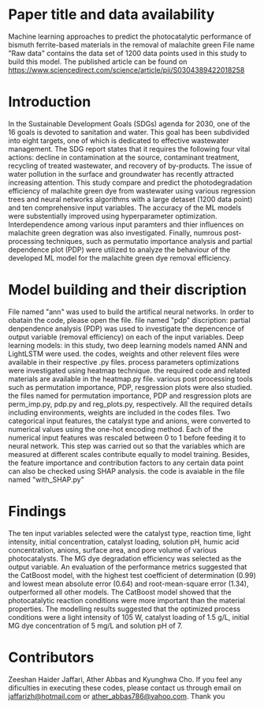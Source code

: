 # Paper title and data availability
Machine learning approaches to predict the photocatalytic performance of bismuth ferrite-based materials in the removal of malachite green
File name "Raw data" contains the data set of 1200 data points used in this study to build this model. The published article can be found on https://www.sciencedirect.com/science/article/pii/S0304389422018258

# Introduction
In the Sustainable Development Goals (SDGs) agenda for 2030, one of the 16 goals is devoted to sanitation and water. This goal has been subdivided into eight targets, one of which is dedicated to effective wastewater management. The SDG report states that it requires the following four vital actions: decline in contamination at the source, contaminant treatment, recycling of treated wastewater, and recovery of by-products. The issue of water pollution in the surface and groundwater has recently attracted increasing attention. This study compare and predict the photodegradation efficiency of malachite green dye from wastewater using various regression trees and neural networks algorithms with a large detaset (1200 data point) and ten comprehensive input variables. The accuracy of the ML models were substentially improved using hyperparameter optimization. Interdependence among various input paramters and thier influences on malachite green degration was also investigated. Finally, numrous post-processing techniques, such as permutatio importance analysis and partial dependence plot (PDP) were utilized to analyze the behaviour of the developed ML model for the malachite green dye removal efficiency. 
# Model building and their discription 
File named "ann" was used to build the artifical neural networks. In order to obatain the code, please open the file. 
file named "pdp" discription: partial denpendence analysis (PDP) was used to investigate the depencence of output variable (removal efficiency) on each of the input variables. 
Deep learning models: in this study, two deep learning models named ANN and LightLSTM were used. the codes, weights and other relevent files were available in their respective .py files. 
process parameters optimizations were investigated using heatmap technique. the required code and related materials are available in the heatmap.py file.
various post processing tools such as permutation importance, PDP, resgression plots were also studied. the files named for permutation importance, PDP and resgression plots are perm_imp.py, pdp.py and reg_plots.py, respectively. All the required details including environments, weights are included in the codes files. 
Two categorical input features, the catalyst type and anions, were converted to numerical values using the one-hot encoding method. 
Each of the numerical input features was rescaled between 0 to 1 before feeding it to neural network. This step was carried out so that the variables which are measured at different scales contribute equally to model training.
Besides, the feature importance and contribution factors to any certain data point can also be checked using SHAP analysis. the code is avaiable in the file named "with_SHAP.py"

# Findings
The ten input variables selected were the catalyst type, reaction time, light intensity, initial concentration, catalyst loading, solution pH, humic acid concentration, anions, surface area, and pore volume of various photocatalysts. The MG dye degradation efficiency was selected as the output variable. An evaluation of the performance metrics suggested that the CatBoost model, with the highest test coefficient of determination (0.99) and lowest mean absolute error (0.64) and root-mean-square error (1.34), outperformed all other models. The CatBoost model showed that the photocatalytic reaction conditions were more important than the material properties. The modelling results suggested that the optimized process conditions were a light intensity of 105 W, catalyst loading of 1.5 g/L, initial MG dye concentration of 5 mg/L and solution pH of 7. 
# Contributors
Zeeshan Haider Jaffari, Ather Abbas and Kyunghwa Cho.
If you feel any dificulties in executing these codes, please contact us through email on jaffarizh@hotmail.com or ather_abbas786@yahoo.com. Thank you
